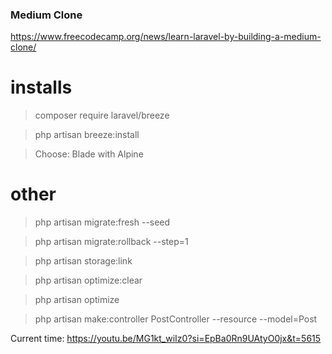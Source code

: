 ### Medium Clone
https://www.freecodecamp.org/news/learn-laravel-by-building-a-medium-clone/

# installs
> composer require laravel/breeze

> php artisan breeze:install

> Choose: Blade with Alpine

# other
> php artisan migrate:fresh --seed

> php artisan migrate:rollback --step=1

> php artisan storage:link

> php artisan optimize:clear

> php artisan optimize

> php artisan make:controller PostController --resource --model=Post


Current time:
https://youtu.be/MG1kt_wiIz0?si=EpBa0Rn9UAtyO0jx&t=5615
